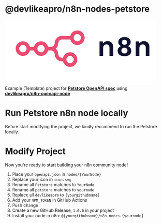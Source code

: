 # @devlikeapro/n8n-nodes-petstore

![n8n logo](n8n.png)

Example (Template) project for [**Petstore OpenAPI spec**](https://petstore3.swagger.io/)
using [**devlikeapro/n8n-openapi-node**](https://github.com/devlikeapro/n8n-openapi-node)

# Run Petstore n8n node locally
Before start modifying the project, we kindly recommend
to run the Petstore locally.

# Modify Project
Now you're ready to start building your n8n community node!
1. Place your `openapi.json` in `nodes/{YourNode}`
2. Replace your icon in `icon.svg`
3. Rename all `Petstore` matches to `YourNode` 
4. Rename all `petstore` matches to `yournode`
5. Replace all `devlikeapro` to `{yourgithubname}`
6. Add your `NPM_TOKEN` in GitHub Actions
7. Push change
8. Create a new GitHub Release, `1.0.0` in your project
9. Install your node in n8n: `@{yourgithubname}/n8n-nodes-{yournode}`
